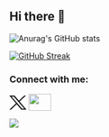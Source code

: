## Hi there 👋

<!--
**codekakitai51/codekakitai51** is a ✨ _special_ ✨ repository because its `README.md` (this file) appears on your GitHub profile.

Here are some ideas to get you started:

- 🔭 I’m currently working on ...
- 🌱 I’m currently learning ...
- 👯 I’m looking to collaborate on ...
- 🤔 I’m looking for help with ...
- 💬 Ask me about ...
- 📫 How to reach me: ...
- 😄 Pronouns: ...
- ⚡ Fun fact: ...
-->

![Anurag's GitHub stats](https://github-readme-stats.vercel.app/api?username=codekakitai51&show_icons=true&theme=tokyonight)

[![GitHub Streak](https://github-readme-streak-stats.herokuapp.com/?user=codekakitai51)](https://git.io/streak-stats)

<h3 align="left">Connect with me:</h3>
<p align="left">
<a href="https://twitter.com/cody51_jp"><img align="center" src="images/logo-black.png" alt="" height="25" width="30" /></a>
<a href="https://www.linkedin.com/in/kodai-kitahara/"><img align="center" src="https://cdn.jsdelivr.net/npm/simple-icons@3.0.1/icons/linkedin.svg" alt="" height="30" width="40" /></a>
</p>

![](https://komarev.com/ghpvc/?username=codekakitai51)
